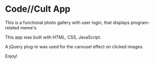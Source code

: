 # Code//Cult App

This is a functional photo gallery with user login, that displays program-related meme's.

This app was built with HTML, CSS, JavaScript.

A jQuery plug-in was used for the carousel effect on clicked images.

Enjoy!
